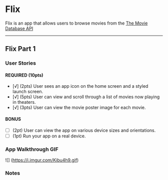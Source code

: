 # Flix

Flix is an app that allows users to browse movies from the [The Movie Database API](http://docs.themoviedb.apiary.io/#)

---

## Flix Part 1

### User Stories

#### REQUIRED (10pts)
- [√] (2pts) User sees an app icon on the home screen and a styled launch screen.
- [√] (5pts) User can view and scroll through a list of movies now playing in theaters.
- [√] (3pts) User can view the movie poster image for each movie.

#### BONUS
- [ ] (2pt) User can view the app on various device sizes and orientations.
- [ ] (1pt) Run your app on a real device.

### App Walkthrough GIF

![] (https://i.imgur.com/Kibu4h9.gif)

### Notes

